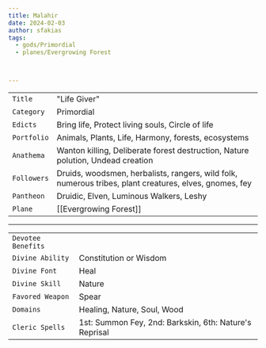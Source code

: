 ```yaml
---
title: Malahir
date: 2024-02-03
author: sfakias
tags:
  - gods/Primordial
  - planes/Evergrowing Forest



---
```

| | |
| --- | --- |
| `Title` | "Life Giver" |
| `Category` | Primordial |
| `Edicts` | Bring life, Protect living souls, Circle of life |
| `Portfolio` | Animals, Plants, Life, Harmony, forests, ecosystems |
| `Anathema` | Wanton killing, Deliberate forest destruction, Nature polution, Undead creation |
| `Followers` | Druids, woodsmen, herbalists, rangers, wild folk, numerous tribes, plant creatures, elves, gnomes, fey |
| `Pantheon` | Druidic, Elven, Luminous Walkers, Leshy |
| `Plane` | [[Evergrowing Forest]] |

---
| | |
| --- | --- |
| `Devotee Benefits` |
| `Divine Ability` | Constitution or Wisdom |
| `Divine Font` | Heal |
| `Divine Skill` | Nature |
| `Favored Weapon` | Spear |
| `Domains` | Healing, Nature, Soul, Wood |
| `Cleric Spells` | 1st: Summon Fey, 2nd: Barkskin, 6th: Nature's Reprisal |
